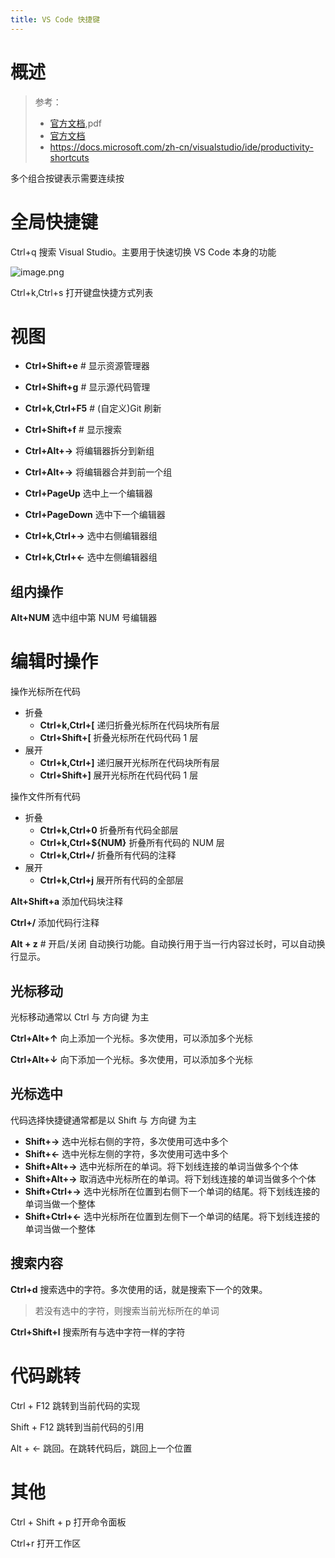 ```yaml
---
title: VS Code 快捷键
---
```


# 概述

> 参考：
> 
> - [官方文档](https://code.visualstudio.com/shortcuts/keyboard-shortcuts-windows.pdf),pdf
> - [官方文档](https://docs.microsoft.com/zh-cn/visualstudio/ide/default-keyboard-shortcuts-in-visual-studio)
> - <https://docs.microsoft.com/zh-cn/visualstudio/ide/productivity-shortcuts>

多个组合按键表示需要连续按

# 全局快捷键

Ctrl+q 搜索 Visual Studio。主要用于快速切换 VS Code 本身的功能

![image.png](https://notes-learning.oss-cn-beijing.aliyuncs.com/izq5cy/1640249077536-e62dfef8-9671-42f9-a9be-cb61bf2ad504.png)

Ctrl+k,Ctrl+s 打开键盘快捷方式列表

# 视图

- **Ctrl+Shift+e** # 显示资源管理器
- **Ctrl+Shift+g** # 显示源代码管理

- **Ctrl+k,Ctrl+F5** # (自定义)Git 刷新

- **Ctrl+Shift+f** # 显示搜索

- **Ctrl+Alt+→** 将编辑器拆分到新组
- **Ctrl+Alt+→** 将编辑器合并到前一个组
- **Ctrl+PageUp** 选中上一个编辑器
- **Ctrl+PageDown** 选中下一个编辑器
- **Ctrl+k,Ctrl+→** 选中右侧编辑器组
- **Ctrl+k,Ctrl+←** 选中左侧编辑器组

## 组内操作

**Alt+NUM** 选中组中第 NUM 号编辑器

# 编辑时操作

操作光标所在代码

- 折叠
  - **Ctrl+k,Ctrl+\[** 递归折叠光标所在代码块所有层
  - **Ctrl+Shift+\[** 折叠光标所在代码代码 1 层
- 展开
  - **Ctrl+k,Ctrl+]** 递归展开光标所在代码块所有层
  - **Ctrl+Shift+]** 展开光标所在代码代码 1 层

操作文件所有代码

- 折叠
  - **Ctrl+k,Ctrl+0** 折叠所有代码全部层
  - **Ctrl+k,Ctrl+${NUM}** 折叠所有代码的 NUM 层
  - **Ctrl+k,Ctrl+/** 折叠所有代码的注释
- 展开
  - **Ctrl+k,Ctrl+j** 展开所有代码的全部层

**Alt+Shift+a** 添加代码块注释

**Ctrl+/** 添加代码行注释

**Alt + z** # 开启/关闭 自动换行功能。自动换行用于当一行内容过长时，可以自动换行显示。

## 光标移动

光标移动通常以 Ctrl 与 方向键 为主

**Ctrl+Alt+↑** 向上添加一个光标。多次使用，可以添加多个光标

**Ctrl+Alt+↓** 向下添加一个光标。多次使用，可以添加多个光标

## 光标选中

代码选择快捷键通常都是以 Shift 与 方向键 为主

- **Shift+→** 选中光标右侧的字符，多次使用可选中多个
- **Shift+←** 选中光标左侧的字符，多次使用可选中多个
- **Shift+Alt+→** 选中光标所在的单词。将下划线连接的单词当做多个个体
- **Shift+Alt+→** 取消选中光标所在的单词。将下划线连接的单词当做多个个体
- **Shift+Ctrl+→** 选中光标所在位置到右侧下一个单词的结尾。将下划线连接的单词当做一个整体
- **Shift+Ctrl+←** 选中光标所在位置到左侧下一个单词的结尾。将下划线连接的单词当做一个整体

## 搜索内容

**Ctrl+d** 搜索选中的字符。多次使用的话，就是搜索下一个的效果。

> 若没有选中的字符，则搜索当前光标所在的单词

**Ctrl+Shift+l** 搜索所有与选中字符一样的字符

# 代码跳转

Ctrl + F12 跳转到当前代码的实现

Shift + F12 跳转到当前代码的引用

Alt + ← 跳回。在跳转代码后，跳回上一个位置

# 其他

Ctrl + Shift + p 打开命令面板

Ctrl+r 打开工作区
